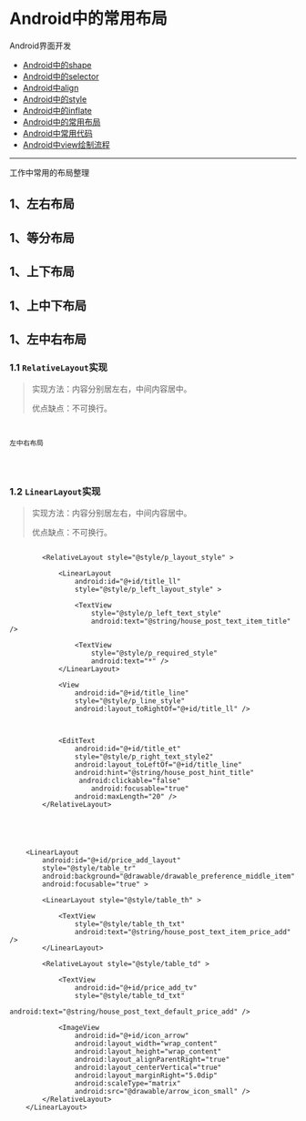 Android中的常用布局
==================================================


Android界面开发

- [Android中的shape](https://github.com/addcn/ideas/blob/master/android/notes/android-base-shape.md)
- [Android中的selector](https://github.com/addcn/ideas/blob/master/android/notes/android-base-selector.md)
- [Android中align](https://github.com/addcn/ideas/blob/master/android/notes/android-base-align.md)
- [Android中的style](https://github.com/addcn/ideas/blob/master/android/notes/android-base-style.md)
- [Android中的inflate](https://github.com/addcn/ideas/blob/master/android/notes/android-base-inflate.md)
- [Android中的常用布局](https://github.com/addcn/ideas/blob/master/android/notes/android-base-layout.md)
- [Android中常用代码](https://github.com/addcn/ideas/blob/master/android/notes/android-base-code.md)
- [Android中view绘制流程](https://github.com/addcn/ideas/blob/master/android/notes/android-base-view.md)

----------



工作中常用的布局整理



## 1、左右布局
## 1、等分布局
## 1、上下布局
## 1、上中下布局

## 1、左中右布局



### 1.1 `RelativeLayout`实现

>   实现方法：内容分别居左右，中间内容居中。
>   
>   优点缺点：不可换行。



```


左中右布局




```

### 1.2 `LinearLayout`实现

>   实现方法：内容分别居左右，中间内容居中。
>   
>   优点缺点：不可换行。


    
``` 

		<RelativeLayout style="@style/p_layout_style" >

            <LinearLayout
                android:id="@+id/title_ll"
                style="@style/p_left_layout_style" >

                <TextView
                    style="@style/p_left_text_style"
                    android:text="@string/house_post_text_item_title" />

                <TextView
                    style="@style/p_required_style"
                    android:text="*" />
            </LinearLayout>

            <View
                android:id="@+id/title_line"
                style="@style/p_line_style"
                android:layout_toRightOf="@+id/title_ll" />



            <EditText
                android:id="@+id/title_et"
                style="@style/p_right_text_style2"
                android:layout_toLeftOf="@+id/title_line"
                android:hint="@string/house_post_hint_title"
                 android:clickable="false"
                    android:focusable="true"
                android:maxLength="20" />
        </RelativeLayout>




```




```

	<LinearLayout
        android:id="@+id/price_add_layout"
        style="@style/table_tr"
        android:background="@drawable/drawable_preference_middle_item"
        android:focusable="true" >

        <LinearLayout style="@style/table_th" >

            <TextView
                style="@style/table_th_txt"
                android:text="@string/house_post_text_item_price_add" />
        </LinearLayout>

        <RelativeLayout style="@style/table_td" >

            <TextView
                android:id="@+id/price_add_tv"
                style="@style/table_td_txt"
                android:text="@string/house_post_text_default_price_add" />

            <ImageView
                android:id="@+id/icon_arrow"
                android:layout_width="wrap_content"
                android:layout_height="wrap_content"
                android:layout_alignParentRight="true"
                android:layout_centerVertical="true"
                android:layout_marginRight="5.0dip"
                android:scaleType="matrix"
                android:src="@drawable/arrow_icon_small" />
        </RelativeLayout>
    </LinearLayout>

```